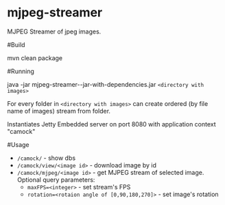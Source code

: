 # mjpeg-streamer

MJPEG Streamer of jpeg images.

#Build

mvn clean package

#Running

java -jar mjpeg-streamer-<version>-jar-with-dependencies.jar `<directory with images>`

For every folder in `<directory with images>` can create ordered (by file name of images) stream from folder.

Instantiates Jetty Embedded server on port 8080 with application context "camock"

#Usage

* `/camock/` - show dbs
* `/camock/view/<image id>` - download image by id
* `/camock/mjpeg/<image id>` - get MJPEG stream of selected image. Optional query parameters:
    * `maxFPS=<integer>` - set stream's FPS
    * `rotation=<rotaion angle of [0,90,180,270]>` - set image's rotation
